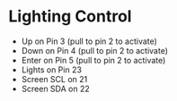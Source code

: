 # Lighting Control #
* Up on Pin 3 (pull to pin 2 to activate)
* Down on Pin 4 (pull to pin 2 to activate)
* Enter on Pin 5 (pull to pin 2 to activate)
* Lights on Pin 23
* Screen SCL on 21
* Screen SDA on 22
